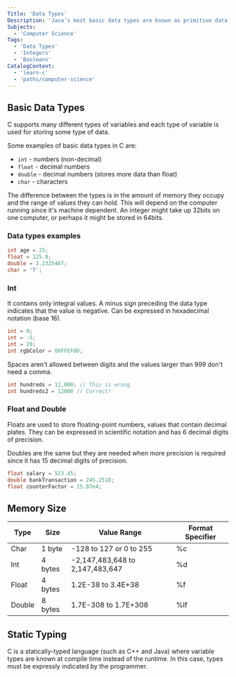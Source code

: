 ```yaml
---
Title: 'Data Types'
Description: 'Java’s most basic data types are known as primitive data types and are in the system by default. The available types are as follows: - int - char - boolean - byte - long'
Subjects:
  - 'Computer Science'
Tags:
  - 'Data Types'
  - 'Integers'
  - 'Booleans'
CatalogContent:
  - 'learn-c'
  - 'paths/computer-science'
---
```


## Basic Data Types

C supports many different types of variables and each type of variable is used for storing some type of data.

Some examples of basic data types in C are:

- `int` - numbers (non-decimal)
- `float` - decimal numbers
- `double` - decimal numbers (stores more data than float)
- `char` - characters

The difference between the types is in the amount of memory they occupy and the range of values they can hold. This will depend on the computer running since it's machine dependent. An integer might take up 32bits on one computer, or perhaps it might be stored in 64bits.

### Data types examples

```c
int age = 25;
float = 125.8;
double = 3.2325467;
char = 'T';
```

### Int

It contains only integral values. A minus sign preceding the data type indicates that the value is negative.
Can be expressed in hexadecimal notation (base 16).

```c
int = 0;
int = -5;
int = 20;
int rgbColor = 0XFFEF0D;
```

Spaces aren't allowed between digits and the values larger than 999 don't need a comma.

```c
int hundreds = 12,000; // This is wrong
int hundreds2 = 12000 // Correct!
```

### Float and Double

Floats are used to store floating-point numbers, values that contain decimal plates. They can be expressed in scientific notation and has 6 decimal digits of precision.

Doubles are the same but they are needed when more precision is required since it has 15 decimal digits of precision.

```c
float salary = 523.45;
double bankTransaction = 245.2518;
float counterFactor = 15.87e4;
```

## Memory Size

| Type   | Size    | Value Range                     | Format Specifier |
| ------ | ------- | ------------------------------- | ---------------- |
| Char   | 1 byte  | -128 to 127 or 0 to 255         | %c               |
| Int    | 4 bytes | -2,147,483,648 to 2,147,483,647 | %d               |
| Float  | 4 bytes | 1.2E-38 to 3.4E+38              | %f               |
| Double | 8 bytes | 1.7E-308 to 1.7E+308            | %lf              |

## Static Typing

C is a statically-typed language (such as C++ and Java) where variable types are known at compile time instead of the runtime. In this case, types must be expressly indicated by the programmer.
